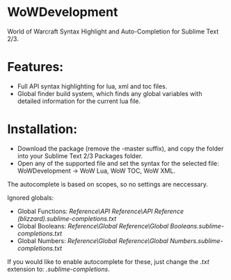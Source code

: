 # WoWDevelopment
World of Warcraft Syntax Highlight and Auto-Completion for Sublime Text 2/3.

# Features:

* Full API syntax highlighting for lua, xml and toc files.
* Global finder build system, which finds any global variables with detailed information for the current lua file.

# Installation:
* Download the package (remove the -master suffix), and copy the folder into your Sublime Text 2/3 Packages folder.
* Open any of the supported file and set the syntax for the selected file: WoWDevelopment -> WoW Lua, WoW TOC, WoW XML.

The autocomplete is based on scopes, so no settings are neccessary.

Ignored globals:
* Global Functions: *Reference\API Reference\API Reference (blizzard).sublime-completions.txt*
* Global Booleans: *Reference\Global Reference\Global Booleans.sublime-completions.txt*
* Global Numbers: *Reference\Global Reference\Global Numbers.sublime-completions.txt*

If you would like to enable autocomplete for these, just change the *.txt* extension to: *.sublime-completions*.